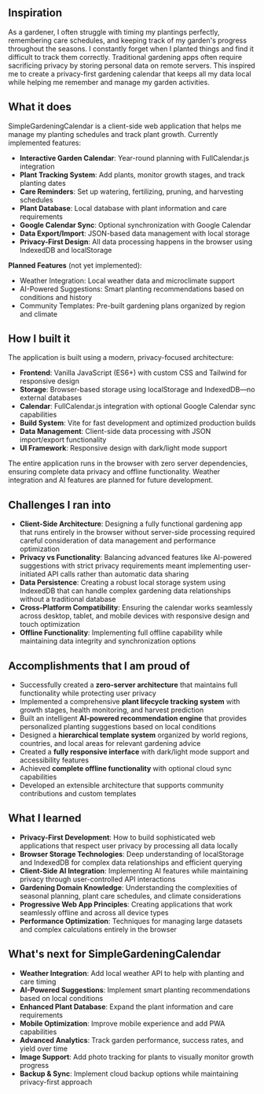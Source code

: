 ## Inspiration

As a gardener, I often struggle with timing my plantings perfectly, remembering care schedules, and keeping track of my garden's progress throughout the seasons. I constantly forget when I planted things and find it difficult to track them correctly. Traditional gardening apps often require sacrificing privacy by storing personal data on remote servers. This inspired me to create a privacy-first gardening calendar that keeps all my data local while helping me remember and manage my garden activities.

## What it does

SimpleGardeningCalendar is a client-side web application that helps me manage my planting schedules and track plant growth. Currently implemented features:

- **Interactive Garden Calendar**: Year-round planning with FullCalendar.js integration
- **Plant Tracking System**: Add plants, monitor growth stages, and track planting dates
- **Care Reminders**: Set up watering, fertilizing, pruning, and harvesting schedules
- **Plant Database**: Local database with plant information and care requirements
- **Google Calendar Sync**: Optional synchronization with Google Calendar
- **Data Export/Import**: JSON-based data management with local storage
- **Privacy-First Design**: All data processing happens in the browser using IndexedDB and localStorage

**Planned Features** (not yet implemented):
- Weather Integration: Local weather data and microclimate support
- AI-Powered Suggestions: Smart planting recommendations based on conditions and history
- Community Templates: Pre-built gardening plans organized by region and climate

## How I built it

The application is built using a modern, privacy-focused architecture:

- **Frontend**: Vanilla JavaScript (ES6+) with custom CSS and Tailwind for responsive design
- **Storage**: Browser-based storage using localStorage and IndexedDB—no external databases
- **Calendar**: FullCalendar.js integration with optional Google Calendar sync capabilities
- **Build System**: Vite for fast development and optimized production builds
- **Data Management**: Client-side data processing with JSON import/export functionality
- **UI Framework**: Responsive design with dark/light mode support

The entire application runs in the browser with zero server dependencies, ensuring complete data privacy and offline functionality. Weather integration and AI features are planned for future development.

## Challenges I ran into

- **Client-Side Architecture**: Designing a fully functional gardening app that runs entirely in the browser without server-side processing required careful consideration of data management and performance optimization
- **Privacy vs Functionality**: Balancing advanced features like AI-powered suggestions with strict privacy requirements meant implementing user-initiated API calls rather than automatic data sharing
- **Data Persistence**: Creating a robust local storage system using IndexedDB that can handle complex gardening data relationships without a traditional database
- **Cross-Platform Compatibility**: Ensuring the calendar works seamlessly across desktop, tablet, and mobile devices with responsive design and touch optimization
- **Offline Functionality**: Implementing full offline capability while maintaining data integrity and synchronization options

## Accomplishments that I am proud of

- Successfully created a **zero-server architecture** that maintains full functionality while protecting user privacy
- Implemented a comprehensive **plant lifecycle tracking system** with growth stages, health monitoring, and harvest prediction
- Built an intelligent **AI-powered recommendation engine** that provides personalized planting suggestions based on local conditions
- Designed a **hierarchical template system** organized by world regions, countries, and local areas for relevant gardening advice
- Created a **fully responsive interface** with dark/light mode support and accessibility features
- Achieved **complete offline functionality** with optional cloud sync capabilities
- Developed an extensible architecture that supports community contributions and custom templates

## What I learned

- **Privacy-First Development**: How to build sophisticated web applications that respect user privacy by processing all data locally
- **Browser Storage Technologies**: Deep understanding of localStorage and IndexedDB for complex data relationships and efficient querying
- **Client-Side AI Integration**: Implementing AI features while maintaining privacy through user-controlled API interactions
- **Gardening Domain Knowledge**: Understanding the complexities of seasonal planning, plant care schedules, and climate considerations
- **Progressive Web App Principles**: Creating applications that work seamlessly offline and across all device types
- **Performance Optimization**: Techniques for managing large datasets and complex calculations entirely in the browser

## What's next for SimpleGardeningCalendar

- **Weather Integration**: Add local weather API to help with planting and care timing
- **AI-Powered Suggestions**: Implement smart planting recommendations based on local conditions
- **Enhanced Plant Database**: Expand the plant information and care requirements
- **Mobile Optimization**: Improve mobile experience and add PWA capabilities
- **Advanced Analytics**: Track garden performance, success rates, and yield over time
- **Image Support**: Add photo tracking for plants to visually monitor growth progress
- **Backup & Sync**: Implement cloud backup options while maintaining privacy-first approach
